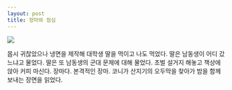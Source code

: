 ```yaml
---
layout: post
title: 장마와 점심
---
```

<img src="https://jokekipple.files.wordpress.com/2015/06/img_1710.jpg">

몹시 귀찮았으나 냉면을 제작해 대학생 딸을 먹이고 나도 먹었다.
딸은 남동생이 어디 갔느냐고 물었다.
딸은 또 남동생의 군대 문제에 대해 물었다. 
초벌 설거지 해놓고 책상에 앉아 커피 마신다.
장마다. 본격적인 장마.
코니가 산지기의 오두막을 찾아가 밤을 함께 보내는 장면을 읽었다.
